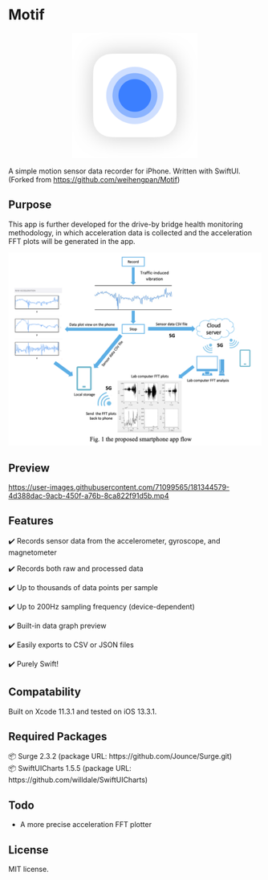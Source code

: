 # Motif
<p align="center">
<img src="Preview%20Images/Icon.png" width=250/>
</p>

A simple motion sensor data recorder for iPhone. Written with SwiftUI.
(Forked from https://github.com/weihengpan/Motif)

## Purpose
This app is further developed for the drive-by bridge health monitoring methodology, in which acceleration data is collected and the acceleration FFT plots will be generated in the app. 


<img src="Preview%20Images/app flow.png"  />


## Preview
https://user-images.githubusercontent.com/71099565/181344579-4d388dac-9acb-450f-a76b-8ca822f91d5b.mp4


## Features
✔️ Records sensor data from the accelerometer, gyroscope, and magnetometer

✔️ Records both raw and processed data

✔️ Up to thousands of data points per sample

✔️ Up to 200Hz sampling frequency (device-dependent)

✔️ Built-in data graph preview

✔️ Easily exports to CSV or JSON files

✔️ Purely Swift!

## Compatability
Built on Xcode 11.3.1 and tested on iOS 13.3.1.

## Required Packages
<div>📦 Surge 2.3.2 (package URL: https://github.com/Jounce/Surge.git)</div>
<div>📦 SwiftUICharts 1.5.5 (package URL: https://github.com/willdale/SwiftUICharts)</div>


## Todo
- A more precise acceleration FFT plotter

## License
MIT license.
